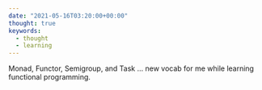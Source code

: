```yaml
---
date: "2021-05-16T03:20:00+00:00"
thought: true
keywords:
  - thought
  - learning
---
```


Monad, Functor, Semigroup, and Task ... new vocab for me while learning
functional programming.
